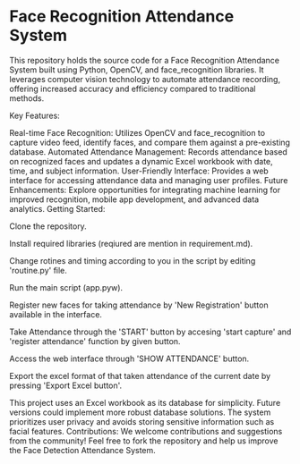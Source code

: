 # Face Recognition Attendance System
This repository holds the source code for a Face Recognition Attendance System built using Python, OpenCV, and face_recognition libraries. It leverages computer vision technology to automate attendance recording, offering increased accuracy and efficiency compared to traditional methods.

Key Features:

Real-time Face Recognition: Utilizes OpenCV and face_recognition to capture video feed, identify faces, and compare them against a pre-existing database.
Automated Attendance Management: Records attendance based on recognized faces and updates a dynamic Excel workbook with date, time, and subject information.
User-Friendly Interface: Provides a web interface for accessing attendance data and managing user profiles.
Future Enhancements: Explore opportunities for integrating machine learning for improved recognition, mobile app development, and advanced data analytics.
Getting Started:

Clone the repository.

Install required libraries (reqiured are mention in requirement.md).

Change rotines and timing according to you in the script by editing 'routine.py' file.

Run the main script (app.pyw).

Register new faces for taking attendance by 'New Registration' button available in the interface. 

Take Attendance through the 'START' button by accesing 'start capture' and 'register attendance' function by given button.

Access the web interface through 'SHOW ATTENDANCE' button.

Export the excel format of that taken attendance of the current date by pressing 'Export Excel button'.




This project uses an Excel workbook as its database for simplicity. Future versions could implement more robust database solutions.
The system prioritizes user privacy and avoids storing sensitive information such as facial features.
Contributions:
We welcome contributions and suggestions from the community! Feel free to fork the repository and help us improve the Face Detection Attendance System.
